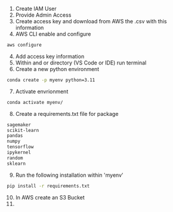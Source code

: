 1. Create IAM User
2. Provide Admin Access
3. Create access key and download from AWS the .csv with this information
3. AWS CLI enable and configure 
```bash
aws configure
```
4. Add access key information
5. Within and or directory (VS Code or IDE) run terminal 
6. Create a new python environment 
```bash
conda create -p myenv python=3.11
```
7. Activate envrionment
```bash
conda activate myenv/
```
8. Create a requirements.txt file for package 
```txt
sagemaker
scikit-learn
pandas
numpy
tensorflow
ipykernel
random
sklearn
```
9. Run the following installation within 'myenv'
```bash
pip install -r requirements.txt
```
10. In AWS create an S3 Bucket
11. 

